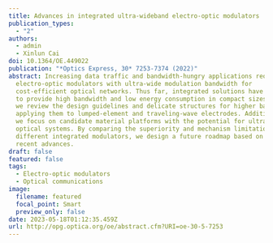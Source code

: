 ```yaml
---
title: Advances in integrated ultra-wideband electro-optic modulators
publication_types:
  - "2"
authors:
  - admin
  - Xinlun Cai
doi: 10.1364/OE.449022
publication: "*Optics Express, 30* 7253-7374 (2022)"
abstract: Increasing data traffic and bandwidth-hungry applications require
  electro-optic modulators with ultra-wide modulation bandwidth for
  cost-efficient optical networks. Thus far, integrated solutions have emerged
  to provide high bandwidth and low energy consumption in compact sizes. Here,
  we review the design guidelines and delicate structures for higher bandwidth,
  applying them to lumped-element and traveling-wave electrodes. Additionally,
  we focus on candidate material platforms with the potential for ultra-wideband
  optical systems. By comparing the superiority and mechanism limitations of
  different integrated modulators, we design a future roadmap based on the
  recent advances.
draft: false
featured: false
tags:
  - Electro-optic modulators
  - Optical communications
image:
  filename: featured
  focal_point: Smart
  preview_only: false
date: 2023-05-18T01:12:35.459Z
url: http://opg.optica.org/oe/abstract.cfm?URI=oe-30-5-7253
---
```

